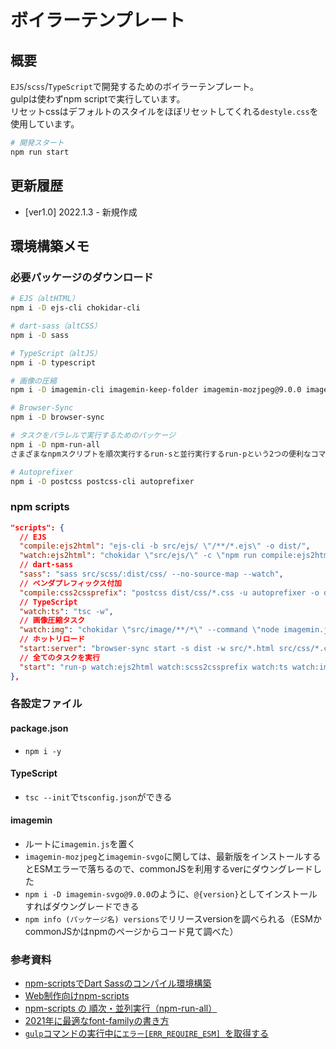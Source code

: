 # ボイラーテンプレート

## 概要
`EJS`/`scss`/`TypeScript`で開発するためのボイラーテンプレート。  
gulpは使わずnpm scriptで実行しています。  
リセットcssはデフォルトのスタイルをほぼリセットしてくれる`destyle.css`を使用しています。

```zsh
# 開発スタート
npm run start
```

## 更新履歴
- [ver1.0] 2022.1.3 - 新規作成

## 環境構築メモ
### 必要パッケージのダウンロード
```zsh
# EJS（altHTML）
npm i -D ejs-cli chokidar-cli

# dart-sass（altCSS）
npm i -D sass

# TypeScript（altJS）
npm i -D typescript

# 画像の圧縮
npm i -D imagemin-cli imagemin-keep-folder imagemin-mozjpeg@9.0.0 imagemin-pngquant imagemin-gifsicle imagemin-svgo@9.0.0

# Browser-Sync
npm i -D browser-sync

# タスクをパラレルで実行するためのパッケージ
npm i -D npm-run-all
さまざまなnpmスクリプトを順次実行するrun-sと並行実行するrun-pという2つの便利なコマンド

# Autoprefixer
npm i -D postcss postcss-cli autoprefixer
```

### npm scripts
```json
"scripts": {
  // EJS
  "compile:ejs2html": "ejs-cli -b src/ejs/ \"/**/*.ejs\" -o dist/",
  "watch:ejs2html": "chokidar \"src/ejs/\" -c \"npm run compile:ejs2html\" --initial",
  // dart-sass
  "sass": "sass src/scss/:dist/css/ --no-source-map --watch",
  // ベンダプレフィックス付加
  "compile:css2cssprefix": "postcss dist/css/*.css -u autoprefixer -o dist/css/*.css",
  // TypeScript
  "watch:ts": "tsc -w",
  // 画像圧縮タスク
  "watch:img": "chokidar \"src/image/**/*\" --command \"node imagemin.js\" --initial",
  // ホットリロード
  "start:server": "browser-sync start -s dist -w src/*.html src/css/*.css src/js/*.js",
  // 全てのタスクを実行
  "start": "run-p watch:ejs2html watch:scss2cssprefix watch:ts watch:img start:server"
},
```

### 各設定ファイル
#### package.json
- `npm i -y`

#### TypeScript
- `tsc --init`で`tsconfig.json`ができる

#### imagemin
- ルートに`imagemin.js`を置く
- `imagemin-mozjpeg`と`imagemin-svgo`に関しては、最新版をインストールするとESMエラーで落ちるので、commonJSを利用するverにダウングレードした
- `npm i -D imagemin-svgo@9.0.0`のように、`@{version}`としてインストールすればダウングレードできる
- `npm info (パッケージ名) versions`でリリースversionを調べられる（ESMかcommonJSかはnpmのページからコード見て調べた）

### 参考資料
- <a href="https://noob-front-end-engineer-blog.com/node-sass-compiler/">npm-scriptsでDart Sassのコンパイル環境構築</a>
- <a href="https://qiita.com/takeshisakuma/items/dbbb1c465099e6e4dd2e">Web制作向けnpm-scripts</a>
- <a href="https://qiita.com/sugurutakahashi12345/items/2a17a3cdfbc4a7e5e4eb">npm-scripts の 順次・並列実行（npm-run-all）</a>
- <a href="https://ics.media/entry/200317/">2021年に最適なfont-familyの書き方</a>
- <a href="https://stackoverflow.com/questions/69862766/getting-error-err-require-esm-while-running-gulp-command">`gulp`コマンドの実行中に`エラー[ERR_REQUIRE_ESM] `を取得する</a>